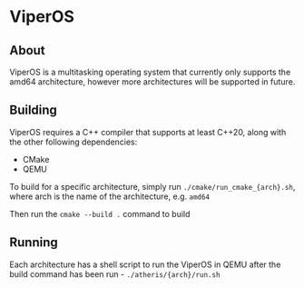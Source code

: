 # ViperOS


## About
ViperOS is a multitasking operating system that currently only supports the amd64 architecture, however more architectures will be supported in future.

## Building

ViperOS requires a C++ compiler that supports at least C++20, along with the other following dependencies:
* CMake
* QEMU

To build for a specific architecture, simply run `./cmake/run_cmake_{arch}.sh`, where arch is the name of the architecture, e.g. `amd64`

Then run the `cmake --build .` command to build

## Running

Each architecture has a shell script to run the ViperOS in QEMU after the build command has been run - `./atheris/{arch}/run.sh`